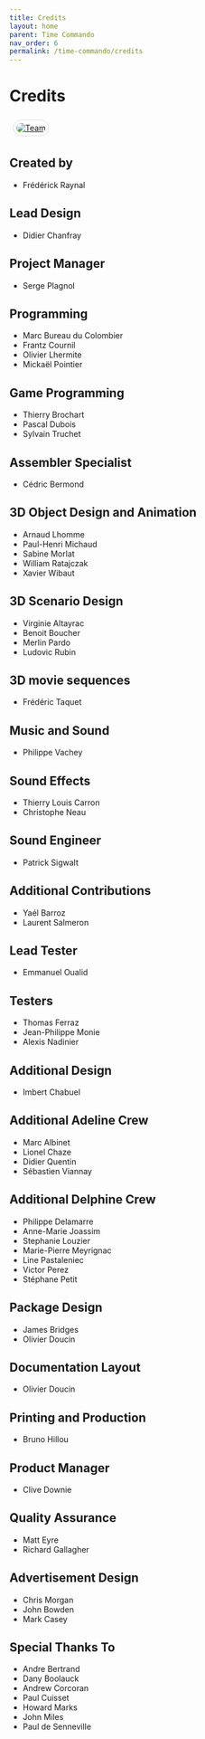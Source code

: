 ```yaml
---
title: Credits
layout: home
parent: Time Commando
nav_order: 6
permalink: /time-commando/credits
---
```


# Credits

<a href="{{ site.baseurl }}/assets/images/team/team_photo_corridor.jpg" style="margin: 6px; display: inline-flex; border-radius: 15px; border: 1px solid #80808042; padding: 5px;">
    <img src="{{ site.baseurl }}/assets/images/team/team_photo_corridor.jpg" alt="Team" style="border-radius: 10px" />
</a>

## Created by
* Frédérick Raynal

## Lead Design
* Didier Chanfray

## Project Manager
* Serge Plagnol

## Programming
* Marc Bureau du Colombier
* Frantz Cournil
* Olivier Lhermite
* Mickaël Pointier

## Game Programming
* Thierry Brochart
* Pascal Dubois
* Sylvain Truchet

## Assembler Specialist
* Cédric Bermond

## 3D Object Design and Animation
* Arnaud Lhomme
* Paul-Henri Michaud
* Sabine Morlat
* William Ratajczak
* Xavier Wibaut

## 3D Scenario Design
* Virginie Altayrac
* Benoit Boucher
* Merlin Pardo
* Ludovic Rubin

## 3D movie sequences
* Frédéric Taquet

## Music and Sound
* Philippe Vachey

## Sound Effects
* Thierry Louis Carron
* Christophe Neau

## Sound Engineer
* Patrick Sigwalt

## Additional Contributions
* Yaél Barroz
* Laurent Salmeron

## Lead Tester
* Emmanuel Oualid

## Testers
* Thomas Ferraz
* Jean-Philippe Monie
* Alexis Nadinier

## Additional Design
* Imbert Chabuel

## Additional Adeline Crew
* Marc Albinet
* Lionel Chaze
* Didier Quentin
* Sébastien Viannay

## Additional Delphine Crew
* Philippe Delamarre
* Anne-Marie Joassim
* Stephanie Louzier
* Marie-Pierre Meyrignac
* Line Pastaleniec
* Victor Perez
* Stéphane Petit

## Package Design
* James Bridges
* Olivier Doucin

## Documentation Layout
* Olivier Doucin

## Printing and Production
* Bruno Hillou

## Product Manager
* Clive Downie

## Quality Assurance
* Matt Eyre
* Richard Gallagher

## Advertisement Design
* Chris Morgan
* John Bowden
* Mark Casey

## Special Thanks To
* Andre Bertrand
* Dany Boolauck
* Andrew Corcoran
* Paul Cuisset
* Howard Marks
* John Miles
* Paul de Senneville

